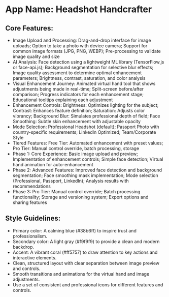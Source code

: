 # **App Name**: Headshot Handcrafter

## Core Features:

- Image Upload and Processing: Drag-and-drop interface for image uploads; Option to take a photo with device camera; Support for common image formats (JPG, PNG, WEBP); Pre-processing to validate image quality and size
- AI Analysis: Face detection using a lightweight ML library (TensorFlow.js or face-api.js); Background segmentation for selective blur effects; Image quality assessment to determine optimal enhancement parameters; Brightness, contrast, saturation, and color analysis
- Visual Enhancement Journey: Animated virtual hand tool that shows adjustments being made in real-time; Split-screen before/after comparison; Progress indicators for each enhancement stage; Educational tooltips explaining each adjustment
- Enhancement Controls: Brightness: Optimizes lighting for the subject; Contrast: Enhances feature definition; Saturation: Adjusts color vibrancy; Background Blur: Simulates professional depth of field; Face Smoothing: Subtle skin enhancement with adjustable opacity
- Mode Selection: Professional Headshot (default); Passport Photo with country-specific requirements; LinkedIn Optimized; Team/Corporate Style
- Tiered Features: Free Tier: Automated enhancement with preset values; Pro Tier: Manual control override, batch processing, storage
- Phase 1: Core Experience: Basic image upload and preview; Implementation of enhancement controls; Simple face detection; Virtual hand animation for auto-enhancement
- Phase 2: Advanced Features: Improved face detection and background segmentation; Face smoothing mask implementation; Mode selection (Professional, Passport, LinkedIn); Analysis results with recommendations
- Phase 3: Pro Tier: Manual control override; Batch processing functionality; Storage and versioning system; Export options and sharing features

## Style Guidelines:

- Primary color: A calming blue (#38b6ff) to inspire trust and professionalism.
- Secondary color: A light gray (#f9f9f9) to provide a clean and modern backdrop.
- Accent: A vibrant coral (#ff5757) to draw attention to key actions and interactive elements.
- Clean, structured layout with clear separation between image preview and controls.
- Smooth transitions and animations for the virtual hand and image adjustments.
- Use a set of consistent and professional icons for different features and controls.